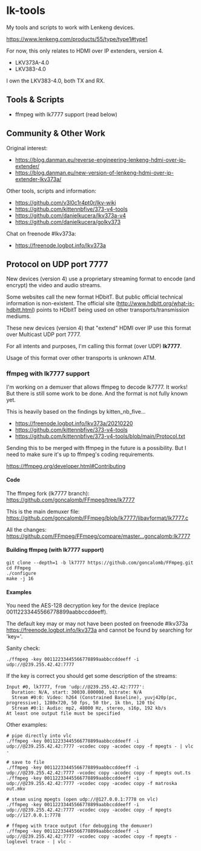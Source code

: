 # lk-tools

My tools and scripts to work with Lenkeng devices.

https://www.lenkeng.com/products/55/type/type1#type1

For now, this only relates to HDMI over IP extenders, version 4.

* LKV373A-4.0
* LKV383-4.0

I own the LKV383-4.0, both TX and RX.

## Tools & Scripts

* ffmpeg with lk7777 support (read below)

## Community & Other Work

Original interest:

* https://blog.danman.eu/reverse-engineering-lenkeng-hdmi-over-ip-extender/
* https://blog.danman.eu/new-version-of-lenkeng-hdmi-over-ip-extender-lkv373a/

Other tools, scripts and information:

* https://github.com/v3l0c1r4pt0r/lkv-wiki
* https://github.com/kittennbfive/373-v4-tools
* https://github.com/danielkucera/lkv373a-v4
* https://github.com/danielkucera/golkv373

Chat on freenode #lkv373a:

* https://freenode.logbot.info/lkv373a

## Protocol on UDP port 7777

New devices (version 4) use a proprietary streaming format to encode (and encrypt) the video and audio streams.

Some websites call the new format HDbitT. But public official technical information is non-existent. The official site (http://www.hdbitt.org/what-is-hdbitt.html) points to HDbitT being used on other transports/transmission mediums.

These new devices (version 4) that "extend" HDMI over IP use this format over Multicast UDP port 7777.

For all intents and purposes, I'm calling this format (over UDP) **lk7777**.

Usage of this format over other transports is unknown ATM.

### ffmpeg with lk7777 support

I'm working on a demuxer that allows ffmpeg to decode lk7777. It works! But there is still some work to be done. And the format is not fully known yet.

This is heavily based on the findings by kitten_nb_five...

* https://freenode.logbot.info/lkv373a/20210220
* https://github.com/kittennbfive/373-v4-tools
* https://github.com/kittennbfive/373-v4-tools/blob/main/Protocol.txt

Sending this to be merged with ffmpeg in the future is a possibility. But I need to make sure it's up to ffmpeg's coding requirements.

https://ffmpeg.org/developer.html#Contributing

#### Code

The ffmpeg fork (lk7777 branch): https://github.com/goncalomb/FFmpeg/tree/lk7777

This is the main demuxer file: https://github.com/goncalomb/FFmpeg/blob/lk7777/libavformat/lk7777.c

All the changes: https://github.com/FFmpeg/FFmpeg/compare/master...goncalomb:lk7777

#### Building ffmpeg (with lk7777 support)

    git clone --depth=1 -b lk7777 https://github.com/goncalomb/FFmpeg.git
    cd FFmpeg
    ./configure
    make -j 16

#### Examples

You need the AES-128 decryption key for the device (replace 00112233445566778899aabbccddeeff).

The default key may or may not have been posted on freenode #lkv373a https://freenode.logbot.info/lkv373a and cannot be found by searching for 'key='.

Sanity check:

    ./ffmpeg -key 00112233445566778899aabbccddeeff -i udp://@239.255.42.42:7777

If the key is correct you should get some description of the streams:

```
Input #0, lk7777, from 'udp://@239.255.42.42:7777':
  Duration: N/A, start: 30030.800000, bitrate: N/A
  Stream #0:0: Video: h264 (Constrained Baseline), yuvj420p(pc, progressive), 1280x720, 50 fps, 50 tbr, 1k tbn, 120 tbc
  Stream #0:1: Audio: mp2, 48000 Hz, stereo, s16p, 192 kb/s
At least one output file must be specified
```

Other examples:

    # pipe directly into vlc
    ./ffmpeg -key 00112233445566778899aabbccddeeff -i udp://@239.255.42.42:7777 -vcodec copy -acodec copy -f mpegts - | vlc -

    # save to file
    ./ffmpeg -key 00112233445566778899aabbccddeeff -i udp://@239.255.42.42:7777 -vcodec copy -acodec copy -f mpegts out.ts
    ./ffmpeg -key 00112233445566778899aabbccddeeff -i udp://@239.255.42.42:7777 -vcodec copy -acodec copy -f matroska out.mkv

    # steam using mpegts (open udp://@127.0.0.1:7778 on vlc)
    ./ffmpeg -key 00112233445566778899aabbccddeeff -i udp://@239.255.42.42:7777 -vcodec copy -acodec copy -f mpegts udp://127.0.0.1:7778

    # ffmpeg with trace output (for debugging the demuxer)
    ./ffmpeg -key 00112233445566778899aabbccddeeff -i udp://@239.255.42.42:7777 -vcodec copy -acodec copy -f mpegts -loglevel trace - | vlc -
